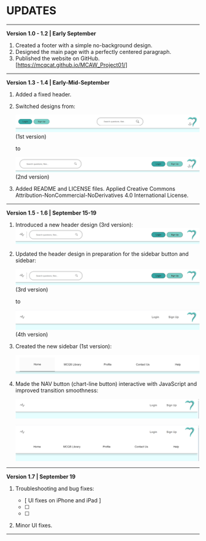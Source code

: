 # UPDATES

****

**Version 1.0 - 1.2 | Early September**
1. Created a footer with a simple no-background design.
2. Designed the main page with a perfectly centered paragraph.
3. Published the website on GitHub.
[https://mcqcat.github.io/MCAW_Project01/]

****

**Version 1.3 - 1.4 | Early-Mid-September**
1. Added a fixed header.
2. Switched designs from: 

   ![Design 1](image-2.png) (1st version)
   
   to
   
   ![Design 2](image-3.png) (2nd version)

3. Added README and LICENSE files. Applied Creative Commons Attribution-NonCommercial-NoDerivatives 4.0 International License.

****

**Version 1.5 - 1.6 | September 15-19**

1. Introduced a new header design (3rd version):
   ![Previous Header Design](image-4.png)

2. Updated the header design in preparation for the sidebar button and sidebar:

   ![Previous Header Design](image-4.png) (3rd version)

   
   to
   
   ![Current Header Design](image-5.png) (4th version)

3. Created the new sidebar (1st version):

   ![Sidebar Design](image-8.png)

4. Made the NAV button (chart-line button) interactive with JavaScript and improved transition smoothness:

   ![Interactive NAV Button](image-7.png)
   
   ![Updated Sidebar](image-6.png)

****
**Version 1.7 | September 19**

1. Troubleshooting and bug fixes:

   - [ UI fixes on iPhone and iPad ] 

   - [ ] 

   - [ ] 

2. Minor UI fixes.

****


